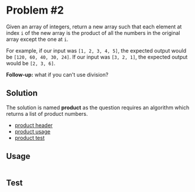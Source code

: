 # Problem #2

Given an array of integers, return a new array such that each element at index `i`
of the new array is the product of all the numbers in the original array except
the one at `i`.

For example, if our input was `[1, 2, 3, 4, 5]`, the expected output would be
`[120, 60, 40, 30, 24]`. If our input was `[3, 2, 1]`, the expected output would be
`[2, 3, 6]`.

**Follow-up:** what if you can't use division?

## Solution

The solution is named **product** as the question requires an algorithm which returns
a list of product numbers.

* [product header](/solutions/2/product.hpp)
* [product usage](/solutions/2/main.cpp)
* [product test](/solutions/2/test.cpp)

## Usage

```sh
```

## Test

```sh
```
